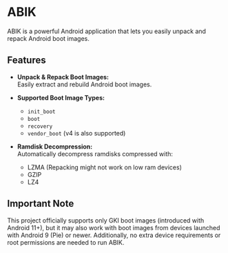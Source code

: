 # ABIK

ABIK is a powerful Android application that lets you easily unpack and repack Android boot images.

## Features

- **Unpack & Repack Boot Images:**  
  Easily extract and rebuild Android boot images.
  
- **Supported Boot Image Types:**  
  - `init_boot`  
  - `boot`  
  - `recovery`  
  - `vendor_boot` (v4 is also supported)
  
- **Ramdisk Decompression:**  
  Automatically decompress ramdisks compressed with:  
  - LZMA  (Repacking might not work on low ram devices)
  - GZIP  
  - LZ4

## Important Note

This project officially supports only GKI boot images (introduced with Android 11+), but it may also work with boot images from devices launched with Android 9 (Pie) or newer. Additionally, no extra device requirements or root permissions are needed to run ABIK.
